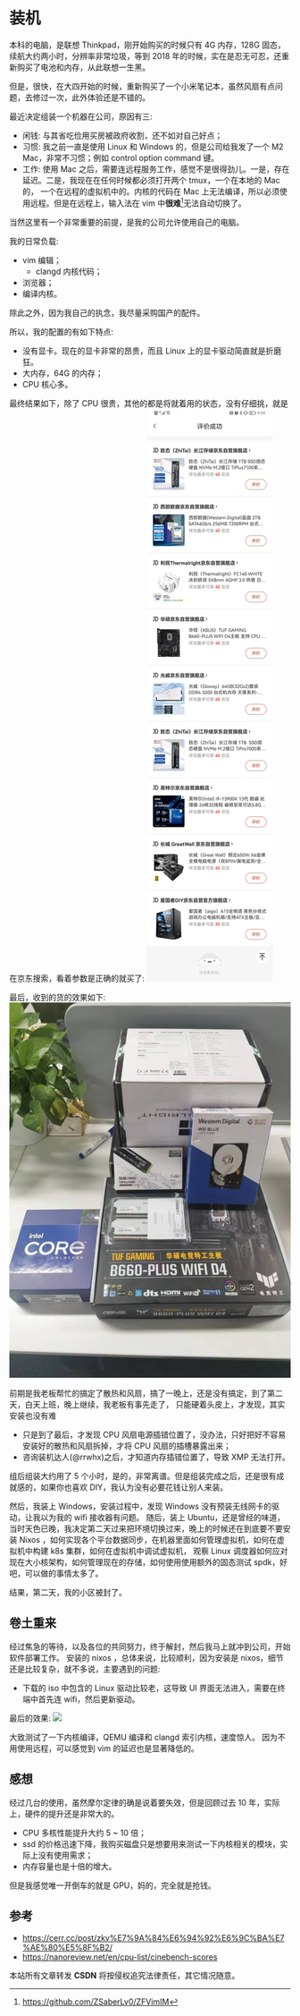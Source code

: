 # 装机

本科的电脑，是联想 Thinkpad，刚开始购买的时候只有 4G 内存，128G 固态，续航大约两小时，分辨率非常垃圾，等到 2018 年的时候，实在是忍无可忍，还重新购买了电池和内存，从此联想一生黑。

但是，很快，在大四开始的时候，重新购买了一个小米笔记本，虽然风扇有点问题，去修过一次，此外体验还是不错的。

最近决定组装一个机器在公司，原因有三:
- 闲钱: 与其省吃俭用买房被政府收割，还不如对自己好点；
- 习惯: 我之前一直是使用 Linux 和 Windows 的，但是公司给我发了一个 M2 Mac，非常不习惯；例如 control option command 键。
- 工作: 使用 Mac 之后，需要连远程服务工作，感觉不是很得劲儿。一是，存在延迟。二是，我现在在任何时候都必须打开两个 tmux，一个在本地的 Mac 的，
一个在远程的虚拟机中的。内核的代码在 Mac 上无法编译，所以必须使用远程。但是在远程上，输入法在 vim 中**很难**[^1]无法自动切换了。

当然这里有一个非常重要的前提，是我的公司允许使用自己的电脑。

我的日常负载:
- vim 编辑；
  - clangd 内核代码；
- 浏览器；
- 编译内核。

除此之外，因为我自己的执念，我尽量采购国产的配件。

所以，我的配置的有如下特点:
- 没有显卡。现在的显卡非常的昂贵，而且 Linux 上的显卡驱动简直就是折磨狂。
- 大内存，64G 的内存；
- CPU 核心多。

最终结果如下，除了 CPU 很贵，其他的都是将就着用的状态，没有仔细挑，就是在京东搜索，看着参数是正确的就买了:
![](./m.jpeg)

最后，收到的货的效果如下:
![](./n.jpg)

前期是我老板帮忙的搞定了散热和风扇，搞了一晚上，还是没有搞定，到了第二天，白天上班，晚上继续，我老板有事先走了，
只能硬着头皮上，才发现，其实安装也没有难
- 只是到了最后，才发现 CPU 风扇电源插错位置了，没办法，只好把好不容易安装好的散热和风扇拆掉，才将 CPU 风扇的插槽暴露出来；
- 咨询装机达人(@rrwhx)之后，才知道内存插错位置了，导致 XMP 无法打开。

组后组装大约用了 5 个小时，是的，非常离谱。但是组装完成之后，还是很有成就感的，如果你也喜欢 DIY，我认为没有必要花钱让别人来装。

然后，我装上 Windows，安装过程中，发现 Windows 没有预装无线网卡的驱动，让我以为我的 wifi 接收器有问题。
随后，装上 Ubuntu，还是曾经的味道，当时天色已晚，我决定第二天过来把环境切换过来，晚上的时候还在到底要不要安装
Nixos ，如何实现各个平台数据同步，在机器里面如何管理虚拟机，如何在虚拟机中构建 k8s 集群，如何在虚拟机中调试虚拟机，
观察 Linux 调度器如何应对现在大小核架构，如何管理现在的存储，如何使用使用额外的固态测试 spdk，好吧，可以做的事情太多了。

结果，第二天，我的小区被封了。

## 卷土重来
经过焦急的等待，以及各位的共同努力，终于解封，然后我马上就冲到公司，开始软件部署工作。
安装的 nixos ，总体来说，比较顺利，因为安装是 nixos，细节还是比较复杂，就不多说，主要遇到的问题:
- 下载的 iso 中包含的 Linux 驱动比较老，这导致 UI 界面无法进入，需要在终端中首先连 wifi，然后更新驱动。

最后的效果:
![](https://cdnv2.ruguoapp.com/FvVylyrWLW6cSgAlxvYiOz23Pa7Iv3.png)

大致测试了一下内核编译，QEMU 编译和 clangd 索引内核，速度惊人。
因为不用使用远程，可以感觉到 vim 的延迟也是显著降低的。

## 感想
经过几台的使用，虽然摩尔定律的确是说着要失效，但是回顾过去 10 年，实际上，硬件的提升还是非常大的。
- CPU 多核性能提升大约 5 ~ 10 倍；
- ssd 的价格迅速下降，我购买磁盘只是想要用来测试一下内核相关的模块，实际上没有使用需求；
- 内存容量也是十倍的增大。

但是我感觉唯一开倒车的就是 GPU，妈的，完全就是抢钱。

## 参考
- https://cerr.cc/post/zkv%E7%9A%84%E6%94%92%E6%9C%BA%E7%AE%80%E5%8F%B2/
- https://nanoreview.net/en/cpu-list/cinebench-scores

[^1]: https://github.com/ZSaberLv0/ZFVimIM

<script src="https://giscus.app/client.js"
        data-repo="martins3/martins3.github.io"
        data-repo-id="MDEwOlJlcG9zaXRvcnkyOTc4MjA0MDg="
        data-category="Show and tell"
        data-category-id="MDE4OkRpc2N1c3Npb25DYXRlZ29yeTMyMDMzNjY4"
        data-mapping="pathname"
        data-reactions-enabled="1"
        data-emit-metadata="0"
        data-theme="light"
        data-lang="zh-CN"
        crossorigin="anonymous"
        async>
</script>

本站所有文章转发 **CSDN** 将按侵权追究法律责任，其它情况随意。
